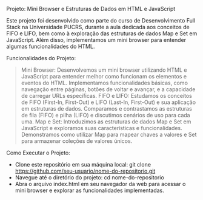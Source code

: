 Projeto: Mini Browser e Estruturas de Dados em HTML e JavaScript

Este projeto foi desenvolvido como parte do curso de Desenvolvimento Full Stack na Universidade PUCRS, durante a aula dedicada aos conceitos de FIFO e LIFO, bem como à exploração das estruturas de dados Map e Set em JavaScript. 
Além disso, implementamos um mini browser para entender algumas funcionalidades do HTML.

Funcionalidades do Projeto:
> Mini Browser:
Desenvolvemos um mini browser utilizando HTML e JavaScript para entender melhor como funcionam os elementos e eventos do HTML.
Implementamos funcionalidades básicas, como navegação entre páginas, botões de voltar e avançar, e a capacidade de carregar URLs específicas.
> FIFO e LIFO:
Estudamos os conceitos de FIFO (First-In, First-Out) e LIFO (Last-In, First-Out) e sua aplicação em estruturas de dados.
Comparamos e contrastamos as estruturas de fila (FIFO) e pilha (LIFO) e discutimos cenários de uso para cada uma.
> Map e Set:
Introduzimos as estruturas de dados Map e Set em JavaScript e exploramos suas características e funcionalidades.
Demonstramos como utilizar Map para mapear chaves a valores e Set para armazenar coleções de valores únicos.

Como Executar o Projeto:
- Clone este repositório em sua máquina local:
    git clone https://github.com/seu-usuario/nome-do-repositorio.git
- Navegue até o diretório do projeto:
    cd nome-do-repositorio
- Abra o arquivo index.html em seu navegador da web para acessar o mini browser e explorar as funcionalidades implementadas.